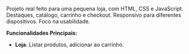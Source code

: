 Projeto real feito para uma pequena loja, com HTML, CSS e JavaScript. Destaques, catálogo, carrinho e checkout. Responsivo para diferentes dispositivos. Foco na usabilidade.

**Funcionalidades Principais:**

- **Loja**: Listar produtos, adicionar ao carrinho.
